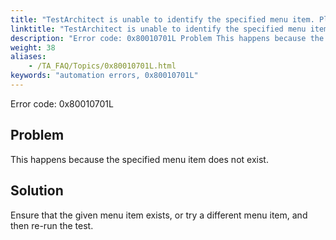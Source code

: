 ```yaml
--- 
title: "TestArchitect is unable to identify the specified menu item. Please check that the *<itemName\\>* menu item in the *<controlName\\>* control, which resides in the *<windowName\\>* window, exists."
linktitle: "TestArchitect is unable to identify the specified menu item. Please check that the <itemName\\> menu item in the <controlName\\> control, which resides in the <windowName\\> window, exists."
description: "Error code: 0x80010701L Problem This happens because the specified menu item does not exist. Solution Ensure that the given menu item exists, or try a different menu item, and then re-run the test."
weight: 38
aliases: 
    - /TA_FAQ/Topics/0x80010701L.html
keywords: "automation errors, 0x80010701L"
---
```


Error code: 0x80010701L

## Problem

This happens because the specified menu item does not exist.

## Solution

Ensure that the given menu item exists, or try a different menu item, and then re-run the test.




